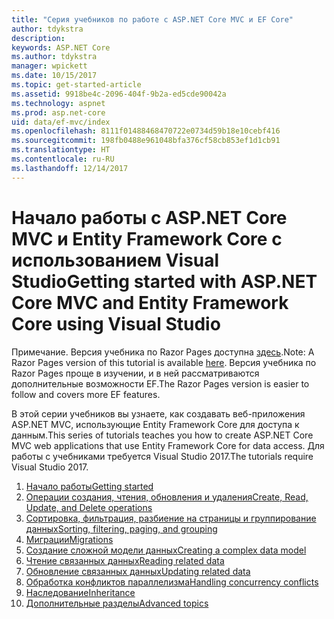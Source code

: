 ```yaml
---
title: "Серия учебников по работе с ASP.NET Core MVC и EF Core"
author: tdykstra
description: 
keywords: ASP.NET Core
ms.author: tdykstra
manager: wpickett
ms.date: 10/15/2017
ms.topic: get-started-article
ms.assetid: 9918be4c-2096-404f-9b2a-ed5cde90042a
ms.technology: aspnet
ms.prod: asp.net-core
uid: data/ef-mvc/index
ms.openlocfilehash: 8111f01488468470722e0734d59b18e10cebf416
ms.sourcegitcommit: 198fb0488e961048bfa376cf58cb853ef1d1cb91
ms.translationtype: HT
ms.contentlocale: ru-RU
ms.lasthandoff: 12/14/2017
---
```

# <a name="getting-started-with-aspnet-core-mvc-and-entity-framework-core-using-visual-studio"></a><span data-ttu-id="2c287-103">Начало работы с ASP.NET Core MVC и Entity Framework Core с использованием Visual Studio</span><span class="sxs-lookup"><span data-stu-id="2c287-103">Getting started with ASP.NET Core MVC and Entity Framework Core using Visual Studio</span></span>

<span data-ttu-id="2c287-104">Примечание. Версия учебника по Razor Pages доступна [здесь](xref:data/ef-rp/intro).</span><span class="sxs-lookup"><span data-stu-id="2c287-104">Note: A Razor Pages version of this tutorial is available [here](xref:data/ef-rp/intro).</span></span> <span data-ttu-id="2c287-105">Версия учебника по Razor Pages проще в изучении, и в ней рассматриваются дополнительные возможности EF.</span><span class="sxs-lookup"><span data-stu-id="2c287-105">The Razor Pages version is easier to follow and covers more EF features.</span></span>

<span data-ttu-id="2c287-106">В этой серии учебников вы узнаете, как создавать веб-приложения ASP.NET MVC, использующие Entity Framework Core для доступа к данным.</span><span class="sxs-lookup"><span data-stu-id="2c287-106">This series of tutorials teaches you how to create ASP.NET Core MVC web applications that use Entity Framework Core for data access.</span></span> <span data-ttu-id="2c287-107">Для работы с учебниками требуется Visual Studio 2017.</span><span class="sxs-lookup"><span data-stu-id="2c287-107">The tutorials require Visual Studio 2017.</span></span>

1. [<span data-ttu-id="2c287-108">Начало работы</span><span class="sxs-lookup"><span data-stu-id="2c287-108">Getting started</span></span>](intro.md)
2. [<span data-ttu-id="2c287-109">Операции создания, чтения, обновления и удаления</span><span class="sxs-lookup"><span data-stu-id="2c287-109">Create, Read, Update, and Delete operations</span></span>](crud.md)
3. [<span data-ttu-id="2c287-110">Сортировка, фильтрация, разбиение на страницы и группирование данных</span><span class="sxs-lookup"><span data-stu-id="2c287-110">Sorting, filtering, paging, and grouping</span></span>](sort-filter-page.md)
4. [<span data-ttu-id="2c287-111">Миграции</span><span class="sxs-lookup"><span data-stu-id="2c287-111">Migrations</span></span>](migrations.md)
5. [<span data-ttu-id="2c287-112">Создание сложной модели данных</span><span class="sxs-lookup"><span data-stu-id="2c287-112">Creating a complex data model</span></span>](complex-data-model.md)
6. [<span data-ttu-id="2c287-113">Чтение связанных данных</span><span class="sxs-lookup"><span data-stu-id="2c287-113">Reading related data</span></span>](read-related-data.md)
7. [<span data-ttu-id="2c287-114">Обновление связанных данных</span><span class="sxs-lookup"><span data-stu-id="2c287-114">Updating related data</span></span>](update-related-data.md)
8. [<span data-ttu-id="2c287-115">Обработка конфликтов параллелизма</span><span class="sxs-lookup"><span data-stu-id="2c287-115">Handling concurrency conflicts</span></span>](concurrency.md)
9. [<span data-ttu-id="2c287-116">Наследование</span><span class="sxs-lookup"><span data-stu-id="2c287-116">Inheritance</span></span>](inheritance.md)
10. [<span data-ttu-id="2c287-117">Дополнительные разделы</span><span class="sxs-lookup"><span data-stu-id="2c287-117">Advanced topics</span></span>](advanced.md)
